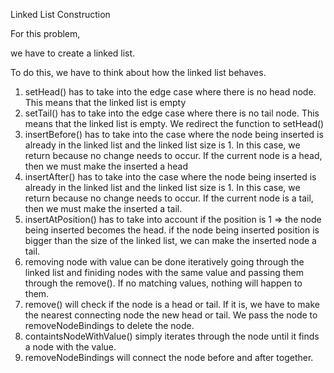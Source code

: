 Linked List Construction

For this problem,

we have to create a linked list. 

To do this, we have to think about how the linked list behaves. 

1. setHead() has to take into the edge case where there is no head node. This means that the linked list is empty
2. setTail() has to take into the edge case where there is no tail node. This means that the linked list is empty. We redirect the function to setHead()
3. insertBefore() has to take into the case where the node being inserted is already in the linked list and the linked list size is 1. In this case, we return because no change needs to occur.
If the current node is a head, then we must make the inserted a head
4. insertAfter() has to take into the case where the node being inserted is already in the linked list and the linked list size is 1. In this case, we return because no change needs to occur. If the current node is a tail, then we must make the inserted a tail.
5. insertAtPosition() has to take into account if the position is 1 => the node being inserted becomes the head.
if the node being inserted position is bigger than the size of the linked list, we can make the inserted node a tail.
6. removing node with value can be done iteratively going through the linked list and finiding nodes with the same value and passing them through the remove(). If no matching values, nothing will happen to them.
7. remove() will check if the node is a head or tail. If it is, we have to make the nearest connecting node the new head or tail.
We pass the node to removeNodeBindings to delete the node.
8. containtsNodeWithValue() simply iterates through the node until it finds a node with the value. 
9. removeNodeBindings will connect the node before and after together. 